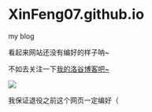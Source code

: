 # XinFeng07.github.io
my blog

看起来网站还没有编好的样子呐~

不如去关注一下[我的洛谷博客吧~](https://www.luogu.com.cn/blog/1075803/)

[![](https://s2.loli.net/2023/10/11/qpJCfEcBSodeu7X.png)](https://www.luogu.com.cn/blog/1075803/)

我保证退役之前这个网页一定编好（
